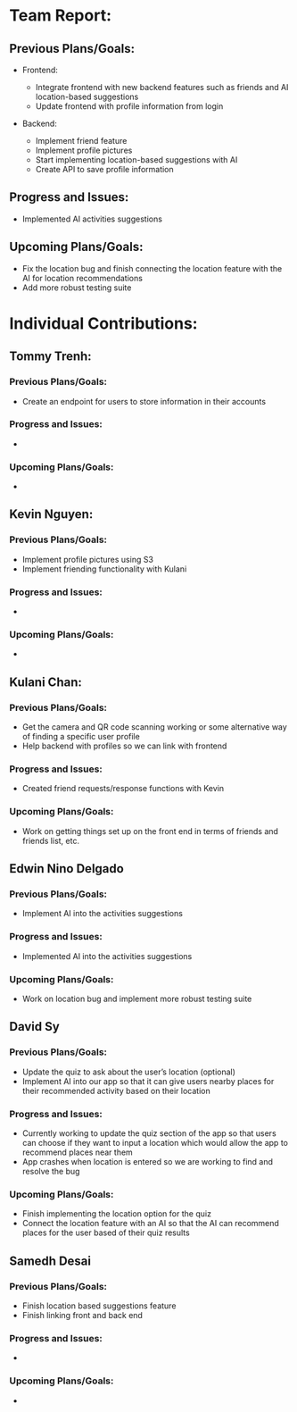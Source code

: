 # Team Report:
## Previous Plans/Goals:
- Frontend:
  - Integrate frontend with new backend features such as friends and AI location-based suggestions
  - Update frontend with profile information from login

- Backend:
  - Implement friend feature 
  - Implement profile pictures
  - Start implementing location-based suggestions with AI
  - Create API to save profile information
## Progress and Issues:
- Implemented AI activities suggestions
## Upcoming Plans/Goals:
- Fix the location bug and finish connecting the location feature with the AI for location recommendations
- Add more robust testing suite
# Individual Contributions: 
## Tommy Trenh:
### Previous Plans/Goals:
- Create an endpoint for users to store information in their accounts
### Progress and Issues:
-
### Upcoming Plans/Goals:
-
## Kevin Nguyen: 
### Previous Plans/Goals:
- Implement profile pictures using S3 
- Implement friending functionality with Kulani
### Progress and Issues:
-
### Upcoming Plans/Goals:
-
## Kulani Chan: 
### Previous Plans/Goals:
- Get the camera and QR code scanning working or some alternative way of finding a specific user profile
- Help backend with profiles so we can link with frontend
### Progress and Issues:
- Created friend requests/response functions with Kevin
### Upcoming Plans/Goals:
- Work on getting things set up on the front end in terms of friends and friends list, etc.
## Edwin Nino Delgado
### Previous Plans/Goals:
- Implement AI into the activities suggestions
### Progress and Issues:
- Implemented AI into the activities suggestions
### Upcoming Plans/Goals:
- Work on location bug and implement more robust testing suite
## David Sy
### Previous Plans/Goals:
- Update the quiz to ask about the user’s location (optional)
- Implement AI into our app so that it can give users nearby places for their recommended activity based on their location
### Progress and Issues:
- Currently working to update the quiz section of the app so that users can choose if they want to input a location which would allow the app to recommend places near them
- App crashes when location is entered so we are working to find and resolve the bug
### Upcoming Plans/Goals:
- Finish implementing the location option for the quiz
- Connect the location feature with an AI so that the AI can recommend places for the user based of their quiz results
## Samedh Desai
### Previous Plans/Goals:
- Finish location based suggestions feature
- Finish linking front and back end
### Progress and Issues:
-
### Upcoming Plans/Goals:
-
